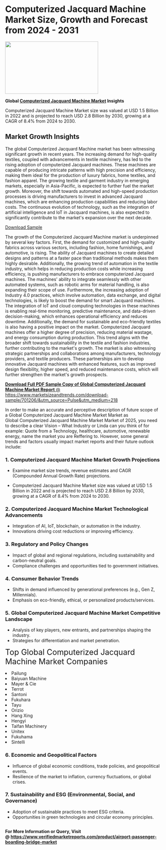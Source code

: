 <H1>Computerized Jacquard Machine Market Size, Growth and Forecast from 2024 - 2031</H1><img class="aligncenter size-medium wp-image-584254" src="https://thirdeyenews.in/wp-content/uploads/2024/09/Global-Market-Research-300x168.jpeg" alt="" width="300" height="168" /><p><strong>Global&nbsp;<a href="https://www.marketsizeandtrends.com/download-sample/701206/&amp;utm_source=Pulse&amp;utm_medium=218">Computerized Jacquard Machine Market</a> Insights</strong></p><p>Computerized Jacquard Machine Market size was valued at USD 1.5 Billion in 2022 and is projected to reach USD 2.8 Billion by 2030, growing at a CAGR of 8.4% from 2024 to 2030.</p><p><h2>Market Growth Insights</h2> <p>The global Computerized Jacquard Machine market has been witnessing significant growth in recent years. The increasing demand for high-quality textiles, coupled with advancements in textile machinery, has led to the rising adoption of computerized Jacquard machines. These machines are capable of producing intricate patterns with high precision and efficiency, making them ideal for the production of luxury fabrics, home textiles, and fashion apparel. The growing textile and garment industry in emerging markets, especially in Asia-Pacific, is expected to further fuel the market growth. Moreover, the shift towards automated and high-speed production processes is driving manufacturers to invest in advanced Jacquard machines, which are enhancing production capabilities and reducing labor costs. The continuous evolution of technology, such as the integration of artificial intelligence and IoT in Jacquard machines, is also expected to significantly contribute to the market's expansion over the next decade.</p> <p><a href="#">Download Sample</a></p> <p>The growth of the Computerized Jacquard Machine market is underpinned by several key factors. First, the demand for customized and high-quality fabrics across various sectors, including fashion, home furnishings, and automotive, is rising. The ability of Jacquard machines to create detailed designs and patterns at a faster pace than traditional methods makes them highly desirable. Additionally, the growing trend of automation in the textile industry, which helps in reducing production costs while increasing efficiency, is pushing manufacturers to embrace computerized Jacquard machines. The machines' ability to integrate seamlessly with other automated systems, such as robotic arms for material handling, is also expanding their scope of use. Furthermore, the increasing adoption of Industry 4.0 practices, which involve automation, data exchange, and digital technologies, is likely to boost the demand for smart Jacquard machines. The integration of IoT and cloud computing technologies in these machines is enabling real-time monitoring, predictive maintenance, and data-driven decision-making, which enhances operational efficiency and reduces downtime. Additionally, the demand for sustainable and eco-friendly textiles is also having a positive impact on the market. Computerized Jacquard machines offer a higher degree of precision, reducing material wastage, and energy consumption during production. This trend aligns with the broader shift towards sustainability in the textile and fashion industries, further contributing to the market's growth. The market is also witnessing strategic partnerships and collaborations among manufacturers, technology providers, and textile producers. These partnerships aim to develop innovative Jacquard machines with enhanced features, such as improved design flexibility, higher speed, and reduced maintenance costs, which will further strengthen the market's growth prospects.</p> <p><a href="#"></p><p><span class=""><strong>Download Full PDF Sample Copy of Global Computerized Jacquard Machine Market Report</strong> @ <a href="https://www.marketsizeandtrends.com/download-sample/701206/&amp;utm_source=Pulse&amp;utm_medium=218" target="_blank">https://www.marketsizeandtrends.com/download-sample/701206/&amp;utm_source=Pulse&amp;utm_medium=218</a></span></p><p>In order to make an accurate and perceptive description of future scope of a Global&nbsp;Computerized Jacquard Machine Market Market as Global&nbsp;Computerized Jacquard Machine Market Market of 2025, you need to describe a clear Vision &ndash; What Industry or Linda can you think of for example: Quote from a Technology, healthcare, automotive, renewable energy, name the market you are Reffering to. However, some general trends and factors usually impact market reports and their future outlook include:</p><h3>1.&nbsp;<strong>Computerized Jacquard Machine Market Growth Projections</strong></h3><ul><li>Examine market size trends, revenue estimates and CAGR (Compounded Annual Growth Rate) projections.</li><li><p>Computerized Jacquard Machine Market size was valued at USD 1.5 Billion in 2022 and is projected to reach USD 2.8 Billion by 2030, growing at a CAGR of 8.4% from 2024 to 2030.</p></li></ul><h3>2.&nbsp;<strong>Computerized Jacquard Machine Market Technological Advancements</strong></h3><ul><li>Integration of AI, IoT, blockchain, or automation in the industry.</li><li>Innovations driving cost reductions or improving efficiency.</li></ul><h3>3.&nbsp;<strong>Regulatory and Policy Changes</strong></h3><ul><li>Impact of global and regional regulations, including sustainability and carbon-neutral goals.</li><li>Compliance challenges and opportunities tied to government initiatives.</li></ul><h3>4.&nbsp;<strong>Consumer Behavior Trends</strong></h3><ul><li>Shifts in demand influenced by generational preferences (e.g., Gen Z, Millennials).</li><li>Emphasis on eco-friendly, ethical, or personalized products/services.</li></ul><h3>5.&nbsp;<strong>Global Computerized Jacquard Machine Market Competitive Landscape</strong></h3><ul><li>Analysis of key players, new entrants, and partnerships shaping the industry.</li><li>Strategies for differentiation and market penetration.</li></ul><p data-pm-slice="1 1 []"><span style="color: inherit; font-family: inherit; font-size: 25px;">Top Global Computerized Jacquard Machine Market Companies</span></p><div class="" data-test-id=""><p><li>Pailung</li><li> Baiyuan Machine</li><li> Mayer & Cie</li><li> Terrot</li><li> Santoni</li><li> Fukuhara</li><li> Tayu</li><li> Orizio</li><li> Hang Xing</li><li> Hengyi</li><li> Taifan Machinery</li><li> Unitex</li><li> Fukuhama</li><li> Sintelli</li></p></div><h3>6.&nbsp;<strong>Economic and Geopolitical Factors</strong></h3><ul><li>Influence of global economic conditions, trade policies, and geopolitical events.</li><li>Resilience of the market to inflation, currency fluctuations, or global crises.</li></ul><h3>7.&nbsp;<strong>Sustainability and ESG (Environmental, Social, and Governance)</strong></h3><ul><li>Adoption of sustainable practices to meet ESG criteria.</li><li>Opportunities in green technologies and circular economy principles.</li></ul><h2><strong style="font-size: 14px;">For More Information or Query, Visit @&nbsp;</strong><a style="background-color: #ffffff; font-size: 14px;" href="https://www.marketsizeandtrends.com/report/computerized-jacquard-machine-market/" target="_blank">https://www.verifiedmarketreports.com/product/airport-passenger-boarding-bridge-market</a></h2>
